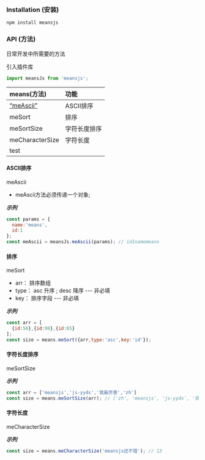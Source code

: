 
### Installation (安装)

```console
npm install meansjs
```

### API (方法)

日常开发中所需要的方法

引入插件库
```javascript
import meansJs from 'meansjs';
```

| means(方法) |  功能       |
| :---        |  :---      |
| [“meAscii”](#ASCII排序)     |  ASCII排序 |
| meSort      |    排序    |
| meSortSize  |  字符长度排序  |
| meCharacterSize  |   字符长度  |
| test        |            |

#### ASCII排序

meAscii

* meAscii方法必须传递一个对象;

***示列***
```javascript
const params = {
  name:'means',
  id:1
};
const meAscii = meansJs.meAscii(params); // id1namemeans
```

#### 排序

meSort

* arr： 排序数组
* type： asc 升序 ; desc 降序 --- 非必填
* key： 排序字段 --- 非必填

***示列***
```javascript
const arr = [
  {id:56},{id:98},{id:65}
];
const size = means.meSort({arr,type:'asc',key:'id'});
```

#### 字符长度排序

meSortSize

***示列***
```javascript
const arr = ['meansjs','js-yyds','我最厉害','zh']
const size = means.meSortSize(arr); // ['zh', 'meansjs', 'js-yyds', '我最厉害']
```

#### 字符长度

meCharacterSize

***示列***
```javascript
const size = means.meCharacterSize('meansjs还不错'); // 13
```

